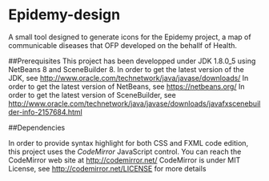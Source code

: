 Epidemy-design
==============

A small tool designed to generate icons for the Epidemy project, a map of communicable diseases that OFP developed on the behallf of Health.

##Prerequisites
This project has been developped under JDK 1.8.0_5 using NetBeans 8 and SceneBuilder 8.
In order to get the latest version of the JDK, see http://www.oracle.com/technetwork/java/javase/downloads/
In order to get the latest version of NetBeans, see https://netbeans.org/
In order to get the latest version of SceneBuilder, see http://www.oracle.com/technetwork/java/javase/downloads/javafxscenebuilder-info-2157684.html

##Dependencies

In order to provide syntax highlight for both CSS and FXML code edition, this project uses the *CodeMirror* JavaScript control.
You can reach the CodeMirror web site at http://codemirror.net/
CodeMirror is under MIT License, see http://codemirror.net/LICENSE for more details